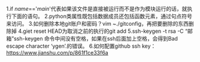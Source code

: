 1.if  _name_=='_main_'代表如果该文件是直接被运行而不是作为模块运行的话，就执行下面的语句。
2.python类属性既包括数据成员还包括函数元素，通过句点符号来访问。
3.如何删除本地git账户和密码？vim ~./gitconfig，再把要删除的东西删除掉
4.giet reset HEAD为取消之前的执行的git add
5.ssh-keygen -t rsa -C “邮箱”ssh-keygen 命令中间没有空格，如果在ssh后面加上空格，会得到Bad escape character ‘ygen’.的错误。
6.如何配置github ssh key：https://www.jianshu.com/p/861f1ce33f6a
